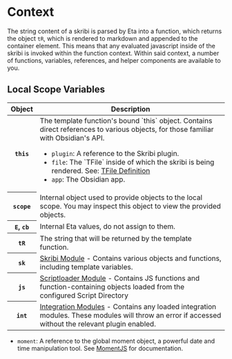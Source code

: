 # Context 

The string content of a skribi is parsed by Eta into a function, which returns the object `tR`, which is rendered to markdown and appended to the container element. This means that any evaluated javascript inside of the skribi is invoked within the function context. Within said context, a number of functions, variables, references, and helper components are available to you.

## Local Scope Variables

<table>
    <thead><th>Object</th><th>Description</th></thead>
    <tbody>
        <tr>
            <th><code>this</code></th>
            <td> The template function's bound `this` object. Contains direct references to various objects, for those familiar with Obsidian's API.<ul>
            <li><code>plugin</code>: A reference to the Skribi plugin.</li>
            <li><code>file</code>: The `TFile` inside of which the skribi is being rendered. See: <a href='https://github.com/obsidianmd/obsidian-api/blob/master/obsidian.d.ts#L2872'>TFile Definition</a></li>
            <li><code>app</code>: The Obsidian app.</li></ul></td>
        </tr>
        <tr><th><code>scope</code> </th><td> Internal object used to provide objects to the local scope. You may inspect this object to view the provided objects.</td></tr>
        <tr><th><code>E</code>, <code>cb</code></th><td> Internal Eta values, do not assign to them.</td></tr>
        <tr><th><code>tR</code></th><td> The string that will be returned by the template function.</td></tr>
        <tr><th><code>sk</code></th><td><a href='/scripting/modules/sk/child'>Skribi Module</a> - Contains various objects and functions, including template variables.</td></tr>
        <tr><th><code>js</code></th><td><a href="/scripting/scriptloader/">Scriptloader Module</a> - Contains JS functions and function-containing objects loaded from the configured Script Directory</td></tr>
        <tr><th><code>int</code></th><td><a href='/scripting/integrations/'>Integration Modules</a> - Contains any loaded integration modules. These modules will throw an error if accessed without the relevant plugin enabled. </td></th>
    <tbody>
</table>

- `moment`: A reference to the global moment object, a powerful date and time manipulation tool. See [MomentJS](https://momentjs.com/) for documentation.